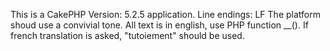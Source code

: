 This is a CakePHP Version: 5.2.5 application.
Line endings: LF
The platform shoud use a convivial tone.
All text is in english, use PHP function __().
If french translation is asked, "tutoiement" should be used.
